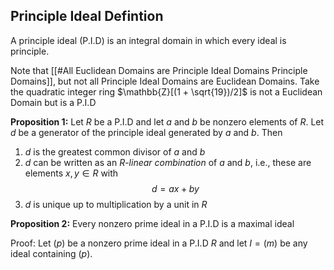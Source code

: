 ## Principle Ideal Defintion

A principle ideal (P.I.D) is an integral domain in which every ideal is principle.

Note that [[#All Euclidean Domains are Principle Ideal Domains Principle Domains]], but not all Principle Ideal Domains are Euclidean Domains.
	Take the quadratic integer ring $\mathbb{Z}[(1 + \sqrt{19})/2]$ is not a Euclidean Domain but is a P.I.D

**Proposition 1:** Let $R$ be a P.I.D and let $a$ and $b$ be nonzero elements of $R$. Let $d$ be a generator of the principle ideal generated by $a$ and $b$. Then 
1. $d$ is the greatest common divisor of $a$ and $b$
2. $d$ can be written as an $R$-*linear combination* of $a$ and $b$, i.e., these are elements $x, y \in R$ with $$d = ax + by$$
3. $d$ is unique up to multiplication by a unit in $R$

**Proposition 2:** Every nonzero prime ideal in a P.I.D is a maximal ideal

Proof: Let $(p)$ be a nonzero prime ideal in a P.I.D $R$ and let $I = (m)$ be any ideal containing $(p)$. 